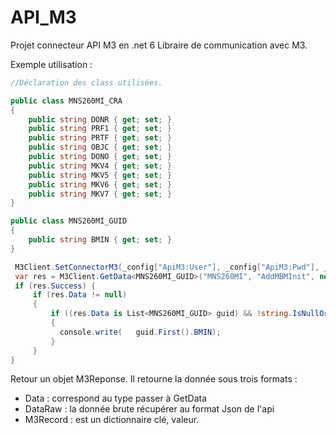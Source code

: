 # API_M3
Projet connecteur API M3 en .net 6
Libraire de communication avec M3.

Exemple utilisation :
```c#
//Déclaration des class utilisées.

public class MNS260MI_CRA
{
    public string DONR { get; set; }
    public string PRF1 { get; set; }
    public string PRTF { get; set; }
    public string OBJC { get; set; }
    public string DONO { get; set; }
    public string MKV4 { get; set; }
    public string MKV5 { get; set; }
    public string MKV6 { get; set; }
    public string MKV7 { get; set; }
}

public class MNS260MI_GUID
{
    public string BMIN { get; set; }
}

 M3Client.SetConnectorM3(_config["ApiM3:User"], _config["ApiM3:Pwd"], _config["ApiM3:Url"]);
 var res = M3Client.GetData<MNS260MI_GUID>("MNS260MI", "AddMBMInit", new MNS260MI_CRA() { DONR = "MBM", PRF1 = "IDG_CRA", PRTF="IDG_CRA",DONO = depot, OBJC = "DLIX", MKV4 = produit, MKV5= dateCrea, MKV6 = heureCrea, MKV7= Sufixe   });
 if (res.Success) {    
     if (res.Data != null)
     {
         if ((res.Data is List<MNS260MI_GUID> guid) && !string.IsNullOrEmpty(guid.First().BMIN))
         {
           console.write(   guid.First().BMIN);
         }
     }
}
```

Retour un objet M3Reponse. Il retourne la donnée sous trois formats :
 -  Data : correspond au type <T> passer à GetData
 -  DataRaw : la donnée brute récupérer au format Json de l'api
 -  M3Record : est un dictionnaire clé, valeur.


